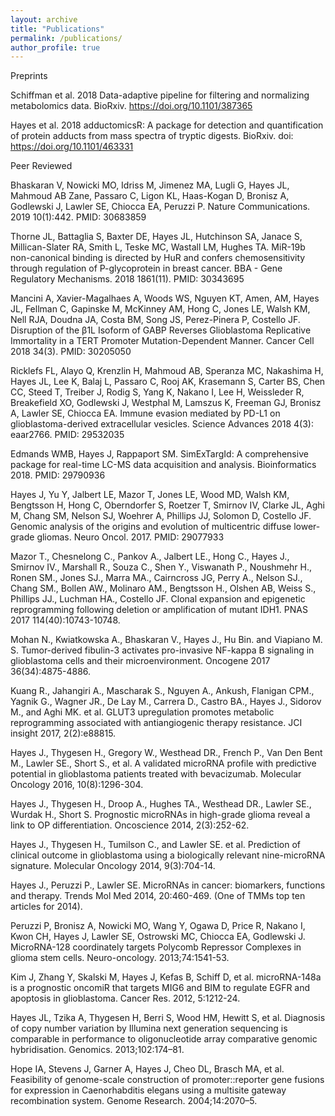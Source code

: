 ```yaml
---
layout: archive
title: "Publications"
permalink: /publications/
author_profile: true
---
```

Preprints

Schiffman et al. 2018 Data-adaptive pipeline for filtering and normalizing metabolomics data. BioRxiv. https://doi.org/10.1101/387365

Hayes et al. 2018 adductomicsR: A package for detection and quantification of protein adducts from mass spectra of tryptic digests. BioRxiv. doi: https://doi.org/10.1101/463331

Peer Reviewed

Bhaskaran V, Nowicki MO, Idriss M, Jimenez MA, Lugli G, Hayes JL, Mahmoud AB Zane, Passaro C, Ligon KL, Haas-Kogan D, Bronisz A, Godlewski J, Lawler SE, Chiocca EA, Peruzzi P. Nature Communications. 2019 10(1):442. PMID: 30683859

Thorne JL, Battaglia S, Baxter DE, Hayes JL, Hutchinson SA, Janace S, Millican-Slater RA, Smith L, Teske MC, Wastall LM, Hughes TA. MiR-19b non-canonical binding is directed by HuR and confers chemosensitivity through regulation of P-glycoprotein in breast cancer. BBA - Gene Regulatory Mechanisms. 2018 1861(11). PMID: 30343695 

Mancini A, Xavier-Magalhaes A, Woods WS, Nguyen KT, Amen, AM, Hayes JL, Fellman C, Gapinske M, McKinney AM, Hong C, Jones LE, Walsh KM, Nell RJA, Doudna JA, Costa BM, Song JS, Perez-Pinera P, Costello JF. Disruption of the β1L Isoform of GABP Reverses Glioblastoma Replicative Immortality in a TERT Promoter Mutation-Dependent Manner. Cancer Cell 2018 34(3). PMID: 30205050

Ricklefs FL, Alayo Q, Krenzlin H, Mahmoud AB, Speranza MC, Nakashima H, Hayes JL, Lee K, Balaj L, Passaro C, Rooj AK, Krasemann S, Carter BS, Chen CC, Steed T, Treiber J, Rodig S, Yang K, Nakano I, Lee H, Weissleder R, Breakefield XO, Godlewski J, Westphal M, Lamszus K, Freeman GJ, Bronisz A, Lawler SE, Chiocca EA. Immune evasion mediated by PD-L1 on glioblastoma-derived extracellular vesicles.  Science Advances 2018 4(3): eaar2766. PMID: 29532035

Edmands WMB, Hayes J, Rappaport SM. SimExTargId: A comprehensive package for real-time LC-MS data acquisition and analysis. Bioinformatics 2018. PMID: 29790936

Hayes J, Yu Y, Jalbert LE, Mazor T, Jones LE, Wood MD, Walsh KM, Bengtsson H, Hong C, Oberndorfer S, Roetzer T, Smirnov IV, Clarke JL, Aghi M, Chang SM, Nelson SJ, Woehrer A, Phillips JJ, Solomon D, Costello JF. Genomic analysis of the origins and evolution of multicentric diffuse lower-grade gliomas. Neuro Oncol. 2017. PMID: 29077933

Mazor T., Chesnelong C., Pankov A., Jalbert LE., Hong C., Hayes J., Smirnov IV., Marshall R., Souza C., Shen Y., Viswanath P., Noushmehr H., Ronen SM., Jones SJ., Marra MA., Cairncross JG, Perry A., Nelson SJ., Chang SM., Bollen AW., Molinaro AM., Bengtsson H., Olshen AB, Weiss S., Phillips JJ., Luchman HA., Costello JF. Clonal expansion and epigenetic reprogramming following deletion or amplification of mutant IDH1. PNAS 2017 114(40):10743-10748. 

Mohan N., Kwiatkowska A., Bhaskaran V., Hayes J., Hu Bin. and Viapiano M. S. Tumor-derived fibulin-3 activates pro-invasive NF-kappa B signaling in glioblastoma cells and their microenvironment. Oncogene 2017 36(34):4875-4886. 

Kuang R., Jahangiri A., Mascharak S., Nguyen A., Ankush, Flanigan CPM., Yagnik G., Wagner JR., De Lay M., Carrera D., Castro BA., Hayes J., Sidorov M., and Aghi MK. et al. GLUT3 upregulation promotes metabolic reprogramming associated with antiangiogenic therapy resistance. JCI insight 2017, 2(2):e88815.

Hayes J., Thygesen H., Gregory W., Westhead DR., French P., Van Den Bent M., Lawler SE., Short S., et al. A validated microRNA profile with predictive potential in glioblastoma patients treated with bevacizumab. Molecular Oncology 2016, 10(8):1296-304.

Hayes J., Thygesen H., Droop A., Hughes TA., Westhead DR., Lawler SE., Wurdak H., Short S.  Prognostic microRNAs in high-grade glioma reveal a link to OP differentiation. Oncoscience 2014, 2(3):252-62.  

Hayes J., Thygesen H., Tumilson C., and Lawler SE. et al. Prediction of clinical outcome in glioblastoma using a biologically relevant nine-microRNA signature.
Molecular Oncology 2014, 9(3):704-14.

Hayes J., Peruzzi P., Lawler SE. MicroRNAs in cancer: biomarkers, functions and therapy. Trends Mol Med 2014, 20:460-469. (One of TMMs top ten articles for 2014).

Peruzzi P, Bronisz A, Nowicki MO, Wang Y, Ogawa D, Price R, Nakano I, Kwon CH, Hayes J, Lawler SE, Ostrowski MC, Chiocca EA, Godlewski J. MicroRNA-128 coordinately targets Polycomb Repressor Complexes in glioma stem cells. Neuro-oncology. 2013;74:1541-53. 

Kim J, Zhang Y, Skalski M, Hayes J, Kefas B, Schiff D, et al. microRNA-148a is a prognostic oncomiR that targets MIG6 and BIM to regulate EGFR and apoptosis in glioblastoma. Cancer Res. 2012, 5:1212-24.

Hayes JL, Tzika A, Thygesen H, Berri S, Wood HM, Hewitt S, et al. Diagnosis of copy number variation by Illumina next generation sequencing is comparable in performance to oligonucleotide array comparative genomic hybridisation. Genomics. 2013;102:174–81. 

Hope IA, Stevens J, Garner A, Hayes J, Cheo DL, Brasch MA, et al. Feasibility of genome-scale construction of promoter::reporter gene fusions for expression in Caenorhabditis elegans using a multisite gateway recombination system. Genome Research. 2004;14:2070–5. 


